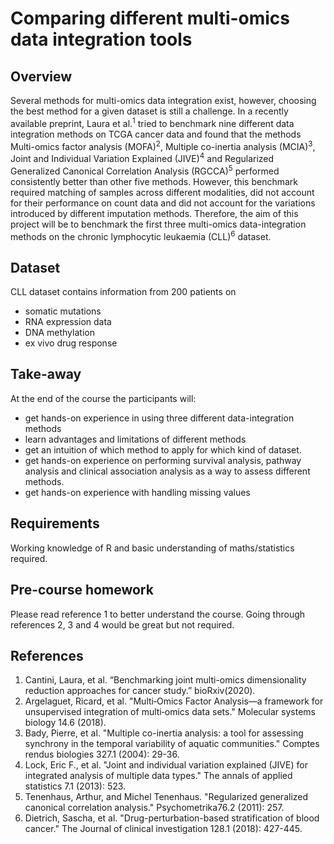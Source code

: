 # Comparing different multi-omics data integration tools

## Overview
Several methods for multi-omics data integration exist, however, choosing the best method for a given dataset is still a challenge. In a recently available preprint, Laura et al.<sup>1</sup> tried to benchmark nine different data integration methods on TCGA cancer data and found that the methods Multi-omics factor analysis (MOFA)<sup>2</sup>, Multiple co-inertia analysis (MCIA)<sup>3</sup>, Joint and Individual Variation Explained (JIVE)<sup>4</sup> and Regularized Generalized Canonical Correlation Analysis (RGCCA)<sup>5</sup> performed consistently better than other five methods. However, this benchmark required matching of samples across different modalities, did not account for their performance on count data and did not account for the variations introduced by different imputation methods. Therefore, the aim of this project will be to benchmark the first three multi-omics data-integration methods on the chronic lymphocytic leukaemia (CLL)<sup>6</sup> dataset.

## Dataset
CLL dataset contains information from 200 patients on
- somatic mutations
- RNA expression data
- DNA methylation
- ex vivo drug response

## Take-away
At the end of the course the participants will:
- get hands-on experience in using three different data-integration methods
- learn advantages and limitations of different methods
- get an intuition of which method to apply for which kind of dataset.
- get hands-on experience on performing survival analysis, pathway analysis and clinical association analysis as a way to assess different methods.
- get hands-on experience with handling missing values

## Requirements
Working knowledge of R and basic understanding of maths/statistics required. 

## Pre-course homework
Please read reference 1 to better understand the course. Going through references 2, 3 and 4 would be great but not required.

## References
1. Cantini, Laura, et al. “Benchmarking joint multi-omics dimensionality reduction approaches for cancer study.” bioRxiv(2020).
2. Argelaguet, Ricard, et al. "Multi‐Omics Factor Analysis—a framework for unsupervised integration of multi‐omics data sets." Molecular systems biology 14.6 (2018).
3. Bady, Pierre, et al. "Multiple co-inertia analysis: a tool for assessing synchrony in the temporal variability of aquatic communities." Comptes rendus biologies 327.1 (2004): 29-36.
4. Lock, Eric F., et al. "Joint and individual variation explained (JIVE) for integrated analysis of multiple data types." The annals of applied statistics 7.1 (2013): 523.
5. Tenenhaus, Arthur, and Michel Tenenhaus. "Regularized generalized canonical correlation analysis." Psychometrika76.2 (2011): 257.
6. Dietrich, Sascha, et al. "Drug-perturbation-based stratification of blood cancer." The Journal of clinical investigation 128.1 (2018): 427-445.
